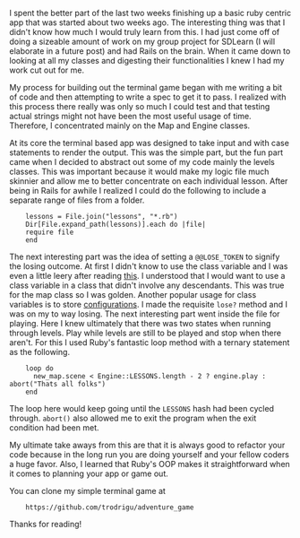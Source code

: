 I spent the better part of the last two weeks finishing up a basic ruby centric app that was started about two weeks ago.  The interesting thing was that I didn't know how much I would truly learn from this.  I had just come off of doing a sizeable amount of work on my group project for SDLearn (I will elaborate in a future post) and had Rails on the brain.  When it came down to looking at all my classes and digesting their functionalities I knew I had my work cut out for me.  

My process for building out the terminal game began with me writing a bit of code and then attempting to write a spec to get it to pass.  I realized with this process there really was only so much I could test and that testing actual strings might not have been the most useful usage of time.  Therefore, I concentrated mainly on the Map and Engine classes.

At its core the terminal based app was designed to take input and with case statements to render the output.  This was the simple part, but the fun part came when I decided to abstract out some of my code mainly the levels classes.  This was important because it would make my logic file much skinnier and allow me to better concentrate on each individual lesson.  After being in Rails for awhile I realized I could do the following to include a separate range of files from a folder.

        lessons = File.join("lessons", "*.rb")
        Dir[File.expand_path(lessons)].each do |file|
        require file
        end

The next interesting part was the idea of setting a `@@LOSE_TOKEN` to signify the losing outcome.  At first I didn't know to use the class variable and I was even a little leery after reading [this](http://joey.aghion.com/instance-variables-class-variables-and-class-instance-variables-in-ruby/).  I understood that I would want to use a class variable in a class that didn't involve any descendants.  This was true for the map class so I was golden.  Another popular usage for class variables is to store [configurations](https://rubymonk.com/learning/books/4-ruby-primer-ascent/chapters/45-more-classes/lessons/113-class-variables/#328).  I made the requisite `lose?` method and I was on my to way losing.  The next interesting part went inside the file for playing.  Here I knew ultimately that there was two states when running through levels.  Play while levels are still to be played and stop when there aren't.  For this I used Ruby's fantastic loop method with a ternary statement as the following.

        loop do
          new_map.scene < Engine::LESSONS.length - 2 ? engine.play : abort("Thats all folks")
        end

The loop here would keep going until the `LESSONS` hash had been cycled through.  `abort()` also allowed me to exit the program when the exit condition had been met.

My ultimate take aways from this are that it is always good to refactor your code because in the long run you are doing yourself and your fellow coders a huge favor.  Also, I learned that Ruby's OOP makes it straightforward when it comes to planning your app or game out.  

You can clone my simple terminal game at 

        https://github.com/trodrigu/adventure_game
        
Thanks for reading!
